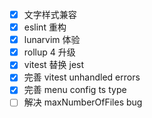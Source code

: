 - [x]  文字样式兼容
- [x]  eslint 重构
- [x] lunarvim 体验
- [x] rollup 4 升级
- [x] vitest 替换 jest
- [x] 完善 vitest unhandled errors
- [x] 完善 menu config ts type
- [ ] 解决 maxNumberOfFiles bug